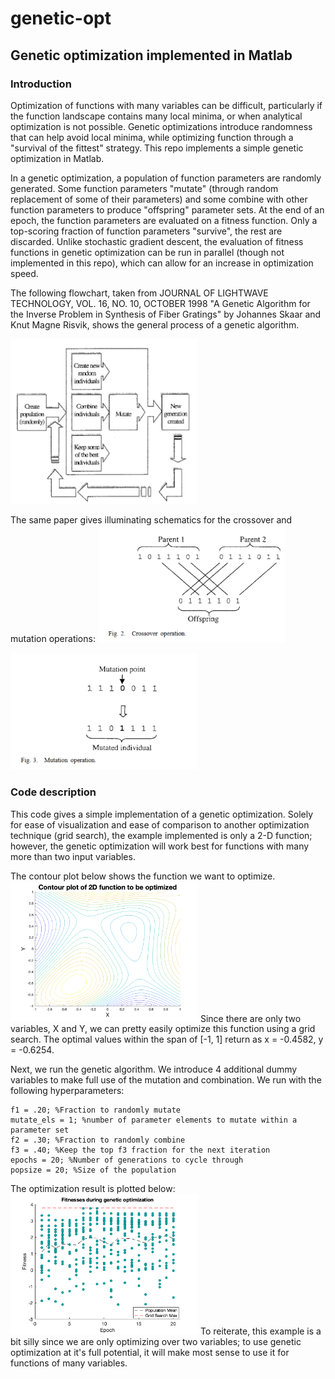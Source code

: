 # genetic-opt
## Genetic optimization implemented in Matlab
### Introduction
Optimization of functions with many variables can be difficult, particularly if the function 
landscape contains many local minima, or when analytical optimization is not possible. Genetic 
optimizations introduce randomness that can help avoid local minima, while optimizing
function through a "survival of the fittest" strategy. This
repo implements a simple genetic optimization in Matlab. 

In a genetic optimization, 
a population of function parameters are randomly generated. Some function parameters "mutate" 
(through random replacement of some of their parameters) and some combine with other function
parameters to produce "offspring" parameter sets. At the end of an epoch, the function 
parameters are evaluated on a fitness function. Only a top-scoring fraction of function parameters "survive", 
the rest are discarded.  Unlike stochastic gradient descent, 
the evaluation of fitness functions in genetic optimization can be run in parallel 
(though not implemented in this repo), which can allow for an increase in optimization speed.


The following flowchart, taken from JOURNAL OF LIGHTWAVE TECHNOLOGY, VOL. 16, NO. 10, OCTOBER 1998
"A Genetic Algorithm for the Inverse Problem in Synthesis of Fiber Gratings"
by Johannes Skaar and Knut Magne Risvik, shows the general process of a genetic algorithm. 

<img src="imgs/flowchart.png" width = "300">

The same paper gives illuminating schematics for the crossover and mutation operations: 
<img src="imgs/crossover.png" width = "300">

<img src="imgs/mutation.png" width = "300">

### Code description
This code gives a simple implementation of a genetic optimization. Solely for 
ease of visualization and ease of comparison to another optimization technique (grid search),
 the example implemented is only a 2-D function; however, 
the genetic optimization will work best for functions with many more than 
two input variables. 

The contour plot below shows the function we want to optimize. 
<img src="imgs/surf_plot.png" width = "300">
Since there are only two variables, X and Y, we can pretty easily optimize this function 
using a grid search. The optimal values within the span of [-1, 1] return as 
x = -0.4582, y = -0.6254. 

Next, we run the genetic algorithm. We introduce 4 additional dummy variables
to make full use of the mutation and combination. We run with the following
hyperparameters: 

    f1 = .20; %Fraction to randomly mutate
    mutate_els = 1; %number of parameter elements to mutate within a parameter set
    f2 = .30; %Fraction to randomly combine
    f3 = .40; %Keep the top f3 fraction for the next iteration
    epochs = 20; %Number of generations to cycle through
    popsize = 20; %Size of the population

The optimization result is plotted below:
<img src="imgs/fitness_scatterplot_test.png" width = "300">
To reiterate, this example is a bit silly since we are only optimizing over
two variables; to use genetic optimization at it's full potential, it will 
make most sense to use it for functions of many variables. 